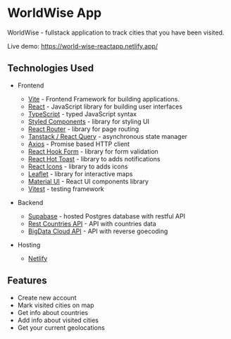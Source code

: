 # WorldWise App

WorldWise - fullstack application to track cities that you have been visited.

Live demo: https://world-wise-reactapp.netlify.app/

## Technologies Used

- Frontend

  - [Vite](https://vitejs.dev/) - Frontend Framework for building applications.
  - [React](https://react.dev/) - JavaScript library for building user interfaces
  - [TypeScript](https://www.typescriptlang.org/) - typed JavaScript syntax
  - [Styled Components](https://styled-components.com/) - library for styling UI
  - [React Router](https://reactrouter.com/en/main) - library for page routing
  - [Tanstack / React Query](https://tanstack.com/) - asynchronous state manager
  - [Axios](https://axios-http.com/) - Promise based HTTP client
  - [React Hook Form](https://react-hook-form.com) - library for form validation
  - [React Hot Toast](https://react-hot-toast.com) - library to adds notifications
  - [React Icons](https://react-icons.github.io/react-icons/) - library to adds icons
  - [Leaflet](https://leafletjs.com/) - library for interactive maps
  - [Material UI](https://mui.com/) - React UI components library
  - [Vitest](https://vitest.dev) - testing framework

- Backend

  - [Supabase](https://supabase.com/) - hosted Postgres database with restful API
  - [Rest Countries API](https://restcountries.com/) - API with countries data
  - [BigData Cloud API](https://www.bigdatacloud.com/) - API with reverse goecoding

- Hosting
  - [Netlify](https://app.netlify.com/)

## Features

- Create new account
- Mark visited cities on map
- Get info about countries
- Add info about visited cities
- Get your current geolocations
